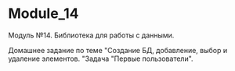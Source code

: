# Module_14
Модуль №14. Библиотека для работы с данными.

Домашнее задание по теме "Создание БД, добавление, выбор и удаление элементов. "Задача "Первые пользователи".
